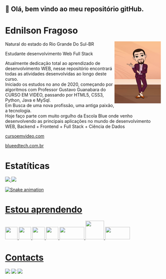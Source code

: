 <div>

## 👋 Olá, bem vindo ao meu repositório gitHub.

<h1>Ednilson Fragoso</h1><img align="right" src="./img/avatar4.jpeg"  width="150" height="200">
<p>Natural do estado do Rio Grande Do Sul-BR</p>
<p>Estudante desenvolvimento Web Full Stack</p>
<p>Atualmente dedicação total ao aprendizado de desenvolvimento WEB, nesse repositório encontrará todas as atividades desenvolvidas ao longo deste curso.<br>Iniciado os estudos no ano de 2020, começando por algoritmos com Professor Gustavo Guanabara do CURSO EM VIDEO, passando por HTML5, CSS3, Python, Java e MySql.<br>Em Busca de uma nova profissão, uma antiga paixão, a tecnologia.<br>Hoje faço parte com muito orgulho da Escola Blue onde venho desenvolvendo as principais aplicações no mundo de desenvolvimento WEB, Backend + Frontend + Full Stack + Ciência de Dados</p>

[cursoemvideo.com](https://www.cursoemvideo.com/)

[blueedtech.com.br](https://blueedtech.com.br/)

</div>

<h1>Estatíticas</h1>
<div>
<a href="https://github.com/edfragoso">
<img height="180em" src="https://github-readme-stats.vercel.app/api/top-langs/?username=edfragoso&layout=compact&langs_count=7&theme=dracula"/>
<img height="180em" src="https://github-readme-stats.vercel.app/api?username=edfragoso&show_icons=true&theme=dracula&include_all_commits=true&count_private=true"/>
</div>

![Snake animation](https://github.com/edfragoso/edfragoso/blob/output/github-contribution-grid-snake.svg)

<h1>Estou aprendendo</h1>

<div>
<img src="https://cdn.jsdelivr.net/gh/devicons/devicon/icons/html5/html5-plain-wordmark.svg" width="40" height="40"/>
<img src="https://cdn.jsdelivr.net/gh/devicons/devicon/icons/css3/css3-plain-wordmark.svg" width="40" height="40"/>
<img src="https://cdn.jsdelivr.net/gh/devicons/devicon/icons/javascript/javascript-original.svg" width="40" height="40"/>
<img src="https://cdn.jsdelivr.net/gh/devicons/devicon/icons/react/react-original-wordmark.svg" width="40" height="40"/>
<img src="https://rodrigoreisf.files.wordpress.com/2018/06/node-logo1.png" width="80" height="40">
<img src="https://cdn.jsdelivr.net/gh/devicons/devicon/icons/mongodb/mongodb-plain-wordmark.svg" width="60" height="60"/> <img src="https://camo.githubusercontent.com/d7c7db5cd2798f8021e89e6697e84ad73c814e33f5760b1f0260dd66df9f54fb/68747470733a2f2f7472616e73616e672e6d652f636f6e74656e742f696d616765732f323031392f31312f457870726573734a532e706e67" width="80" height="40"/>          
</div>

<h1>Contacts</h1>

<div>
<a href="https://www.linkedin.com/in/ednilsonfragoso/" target="_blank"><img src="https://img.shields.io/badge/-LinkedIn-%230077B5?style=for-the-badge&logo=linkedin&logoColor=white" target="_blank"></a>  
<a href="https://instagram.com/https://www.instagram.com/sirfragoso/" target="_blank"><img src="https://img.shields.io/badge/-Instagram-%23E4405F?style=for-the-badge&logo=instagram&logoColor=white" target="_blank"></a>
<a href = "mailto:edfragoso78@gmail.com"><img src="https://img.shields.io/badge/Gmail-D14836?style=for-the-badge&logo=gmail&logoColor=white" target="_blank"></a>
</div>
  